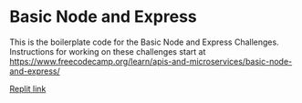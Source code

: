 # Basic Node and Express

This is the boilerplate code for the Basic Node and Express Challenges. Instructions for working on these challenges start at https://www.freecodecamp.org/learn/apis-and-microservices/basic-node-and-express/

[Replit link](https://replit.com/@opablon/boilerplate-express)

